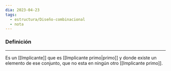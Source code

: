 ```yaml
---
dia: 2023-04-23
tags:
  - estructura/Diseño-combinacional
  - nota
---
```

### Definición
---
Es un [[Implicante]] que es [[Implicante primo|primo]] y donde existe un elemento de ese conjunto, que no esta en ningún otro [[Implicante primo]].